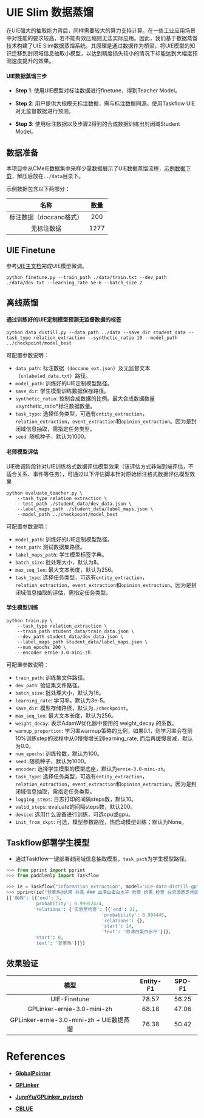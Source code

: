 # UIE Slim 数据蒸馏

在UIE强大的抽取能力背后，同样需要较大的算力支持计算。在一些工业应用场景中对性能的要求较高，若不能有效压缩则无法实际应用。因此，我们基于数据蒸馏技术构建了UIE Slim数据蒸馏系统。其原理是通过数据作为桥梁，将UIE模型的知识迁移到封闭域信息抽取小模型，以达到精度损失较小的情况下却能达到大幅度预测速度提升的效果。

#### UIE数据蒸馏三步

- **Step 1**: 使用UIE模型对标注数据进行finetune，得到Teacher Model。

- **Step 2**: 用户提供大规模无标注数据，需与标注数据同源。使用Taskflow UIE对无监督数据进行预测。

- **Step 3**: 使用标注数据以及步骤2得到的合成数据训练出封闭域Student Model。

## 数据准备

本项目中从CMeIE数据集中采样少量数据展示了UIE数据蒸馏流程，[示例数据下载](https://bj.bcebos.com/paddlenlp/datasets/uie/doccano_ext.json)，解压后放在``../data``目录下。

示例数据包含以下两部分：

| 名称 |  数量  |
| :---: | :-----: |
| 标注数据（doccano格式） | 200 |
| 无标注数据 | 1277 |

## UIE Finetune

参考[UIE主文档](../README.md)完成UIE模型微调。

```shell
python finetune.py --train_path ./data/train.txt --dev_path ./data/dev.txt --learning_rate 5e-6 --batch_size 2
```

## 离线蒸馏

#### 通过训练好的UIE定制模型预测无监督数据的标签

```shell
python data_distill.py --data_path ../data --save_dir student_data --task_type relation_extraction --synthetic_ratio 10 --model_path ../checkpoint/model_best
```

可配置参数说明：

- `data_path`: 标注数据（`doccano_ext.json`）及无监督文本（`unlabeled_data.txt`）路径。
- `model_path`: 训练好的UIE定制模型路径。
- `save_dir`: 学生模型训练数据保存路径。
- `synthetic_ratio`: 控制合成数据的比例。最大合成数据数量=synthetic_ratio*标注数据数量。
- `task_type`: 选择任务类型，可选有`entity_extraction`，`relation_extraction`，`event_extraction`和`opinion_extraction`。因为是封闭域信息抽取，需指定任务类型。
- `seed`: 随机种子，默认为1000。

#### 老师模型评估

UIE微调阶段针对UIE训练格式数据评估模型效果（该评估方式非端到端评估，不适合关系、事件等任务），可通过以下评估脚本针对原始标注格式数据评估模型效果

```shell
python evaluate_teacher.py \
    --task_type relation_extraction \
    --test_path ./student_data/dev_data.json \
    --label_maps_path ./student_data/label_maps.json \
    --model_path ../checkpoint/model_best
```

可配置参数说明：

- `model_path`: 训练好的UIE定制模型路径。
- `test_path`: 测试数据集路径。
- `label_maps_path`: 学生模型标签字典。
- `batch_size`: 批处理大小，默认为8。
- `max_seq_len`: 最大文本长度，默认为256。
- `task_type`: 选择任务类型，可选有`entity_extraction`，`relation_extraction`，`event_extraction`和`opinion_extraction`。因为是封闭域信息抽取的评估，需指定任务类型。


#### 学生模型训练

```shell
python train.py \
    --task_type relation_extraction \
    --train_path student_data/train_data.json \
    --dev_path student_data/dev_data.json \
    --label_maps_path student_data/label_maps.json \
    --num_epochs 200 \
    --encoder ernie-3.0-mini-zh
```

可配置参数说明：

- `train_path`: 训练集文件路径。
- `dev_path`: 验证集文件路径。
- `batch_size`: 批处理大小，默认为16。
- `learning_rate`: 学习率，默认为3e-5。
- `save_dir`: 模型存储路径，默认为`./checkpoint`。
- `max_seq_len`: 最大文本长度，默认为256。
- `weight_decay`: 表示AdamW优化器中使用的 weight_decay 的系数。
- `warmup_proportion`: 学习率warmup策略的比例，如果0.1，则学习率会在前10%训练step的过程中从0慢慢增长到learning_rate, 而后再缓慢衰减，默认为0.0。
- `num_epochs`: 训练轮数，默认为100。
- `seed`: 随机种子，默认为1000。
- `encoder`: 选择学生模型的模型底座，默认为`ernie-3.0-mini-zh`。
- `task_type`: 选择任务类型，可选有`entity_extraction`，`relation_extraction`，`event_extraction`和`opinion_extraction`。因为是封闭域信息抽取，需指定任务类型。
- `logging_steps`: 日志打印的间隔steps数，默认10。
- `valid_steps`: evaluate的间隔steps数，默认200。
- `device`: 选用什么设备进行训练，可选cpu或gpu。
- `init_from_ckpt`: 可选，模型参数路径，热启动模型训练；默认为None。


## Taskflow部署学生模型

- 通过Taskflow一键部署封闭域信息抽取模型，`task_path`为学生模型路径。

```python
>>> from pprint import pprint
>>> from paddlenlp import Taskflow

>>> ie = Taskflow("information_extraction", model="uie-data-distill-gp", task_path="checkpoint/model_best/") # Schema is fixed in closed-domain information extraction
>>> pprint(ie("登革热@结果 升高 ### 血清白蛋白水平 检查 结果 检查 在资源匮乏地区和富足地区，对有症状患者均应早期检测。"))
[{'疾病': [{'end': 3,
          'probability': 0.99952424,
          'relations': {'实验室检查': [{'end': 21,
                                   'probability': 0.994445,
                                   'relations': {},
                                   'start': 14,
                                   'text': '血清白蛋白水平'}]},
          'start': 0,
          'text': '登革热'}]}]
```

## 效果验证

| 模型 |  Entity-F1  | SPO-F1 |
| :---: | :--------: | :--------: |
| UIE-Finetune | 78.57 | 56.25 |
| GPLinker-ernie-3.0-mini-zh | 68.18 | 47.06 |
| GPLinker-ernie-3.0-mini-zh + UIE数据蒸馏 | 76.38 | 50.42 |

# References

- **[GlobalPointer](https://kexue.fm/search/globalpointer/)**

- **[GPLinker](https://kexue.fm/archives/8888)**

- **[JunnYu/GPLinker_pytorch](https://github.com/JunnYu/GPLinker_pytorch)**

- **[CBLUE](https://github.com/CBLUEbenchmark/CBLUE)**
